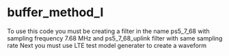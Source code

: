 # buffer_method_I
To use this code you must be creating a filter in the name ps5_7_68 with sampling frequency 7.68 MHz and ps5_7_68_uplink filter with same sampling rate
Next you must use LTE test model generater to create a waveform 
